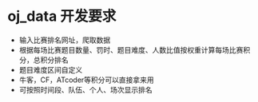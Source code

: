 # oj_data 开发要求

- 输入比赛排名网址，爬取数据
- 根据每场比赛题目数量、罚时、题目难度、人数比值按权重计算每场比赛积分，总积分排名
- 题目难度区间自定义
- 牛客，CF，ATcoder等积分可以直接拿来用
- 可按照时间段、队伍、个人、场次显示排名

